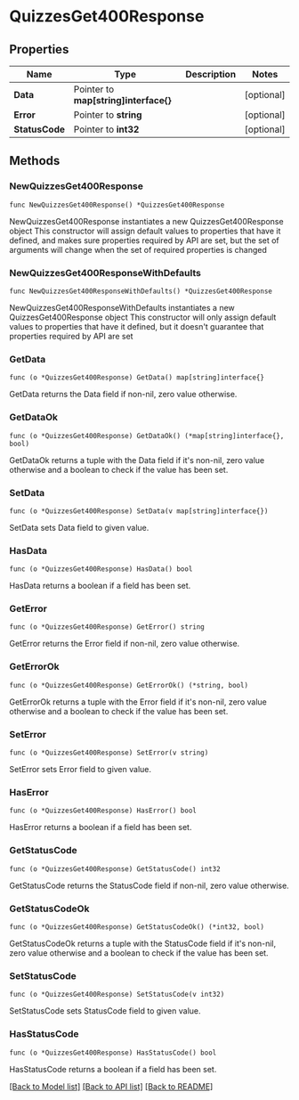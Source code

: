 # QuizzesGet400Response

## Properties

Name | Type | Description | Notes
------------ | ------------- | ------------- | -------------
**Data** | Pointer to **map[string]interface{}** |  | [optional] 
**Error** | Pointer to **string** |  | [optional] 
**StatusCode** | Pointer to **int32** |  | [optional] 

## Methods

### NewQuizzesGet400Response

`func NewQuizzesGet400Response() *QuizzesGet400Response`

NewQuizzesGet400Response instantiates a new QuizzesGet400Response object
This constructor will assign default values to properties that have it defined,
and makes sure properties required by API are set, but the set of arguments
will change when the set of required properties is changed

### NewQuizzesGet400ResponseWithDefaults

`func NewQuizzesGet400ResponseWithDefaults() *QuizzesGet400Response`

NewQuizzesGet400ResponseWithDefaults instantiates a new QuizzesGet400Response object
This constructor will only assign default values to properties that have it defined,
but it doesn't guarantee that properties required by API are set

### GetData

`func (o *QuizzesGet400Response) GetData() map[string]interface{}`

GetData returns the Data field if non-nil, zero value otherwise.

### GetDataOk

`func (o *QuizzesGet400Response) GetDataOk() (*map[string]interface{}, bool)`

GetDataOk returns a tuple with the Data field if it's non-nil, zero value otherwise
and a boolean to check if the value has been set.

### SetData

`func (o *QuizzesGet400Response) SetData(v map[string]interface{})`

SetData sets Data field to given value.

### HasData

`func (o *QuizzesGet400Response) HasData() bool`

HasData returns a boolean if a field has been set.

### GetError

`func (o *QuizzesGet400Response) GetError() string`

GetError returns the Error field if non-nil, zero value otherwise.

### GetErrorOk

`func (o *QuizzesGet400Response) GetErrorOk() (*string, bool)`

GetErrorOk returns a tuple with the Error field if it's non-nil, zero value otherwise
and a boolean to check if the value has been set.

### SetError

`func (o *QuizzesGet400Response) SetError(v string)`

SetError sets Error field to given value.

### HasError

`func (o *QuizzesGet400Response) HasError() bool`

HasError returns a boolean if a field has been set.

### GetStatusCode

`func (o *QuizzesGet400Response) GetStatusCode() int32`

GetStatusCode returns the StatusCode field if non-nil, zero value otherwise.

### GetStatusCodeOk

`func (o *QuizzesGet400Response) GetStatusCodeOk() (*int32, bool)`

GetStatusCodeOk returns a tuple with the StatusCode field if it's non-nil, zero value otherwise
and a boolean to check if the value has been set.

### SetStatusCode

`func (o *QuizzesGet400Response) SetStatusCode(v int32)`

SetStatusCode sets StatusCode field to given value.

### HasStatusCode

`func (o *QuizzesGet400Response) HasStatusCode() bool`

HasStatusCode returns a boolean if a field has been set.


[[Back to Model list]](../README.md#documentation-for-models) [[Back to API list]](../README.md#documentation-for-api-endpoints) [[Back to README]](../README.md)


